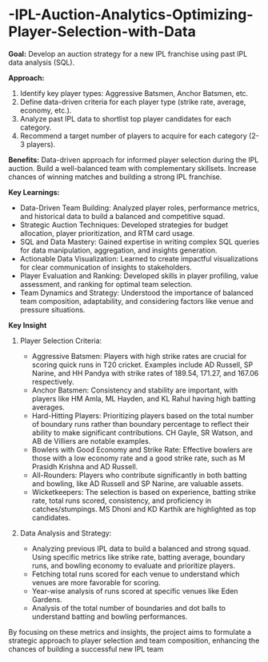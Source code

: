 # -IPL-Auction-Analytics-Optimizing-Player-Selection-with-Data
**Goal:** Develop an auction strategy for a new IPL franchise using past IPL data analysis (SQL). 

**Approach:** 

 1. Identify key player types: Aggressive Batsmen, Anchor Batsmen, etc.
 2. Define data-driven criteria for each player type (strike rate, average, economy, etc.).
 3. Analyze past IPL data to shortlist top player candidates for each category.
 4. Recommend a target number of players to acquire for each category (2-3 players). 

**Benefits:** 
Data-driven approach for informed player selection during the IPL auction. Build a well-balanced team with complementary skillsets. Increase chances of winning matches and building a strong IPL franchise. 

**Key Learnings:** 

 * Data-Driven Team Building: Analyzed player roles, performance metrics, and historical data to build a balanced and competitive squad.
 * Strategic Auction Techniques: Developed strategies for budget allocation, player prioritization, and RTM card usage.
 * SQL and Data Mastery: Gained expertise in writing complex SQL queries for data manipulation, aggregation, and insights generation.
 * Actionable Data Visualization: Learned to create impactful visualizations for clear communication of insights to stakeholders.
 * Player Evaluation and Ranking: Developed skills in player profiling, value assessment, and ranking for optimal team selection.
 * Team Dynamics and Strategy: Understood the importance of balanced team composition, adaptability, and considering factors like venue and pressure situations. 

 

**Key Insight** 

1. Player Selection Criteria:
    * Aggressive Batsmen: Players with high strike rates are crucial for scoring quick runs in T20 cricket. Examples include AD Russell, SP Narine, and HH Pandya with strike rates of 189.54, 171.27, and 167.06 respectively.
    * Anchor Batsmen: Consistency and stability are important, with players like HM Amla, ML Hayden, and KL Rahul having high batting averages.
    * Hard-Hitting Players: Prioritizing players based on the total number of boundary runs rather than boundary percentage to reflect their ability to make significant contributions. CH Gayle, SR Watson, and AB de Villiers are notable examples.
    * Bowlers with Good Economy and Strike Rate: Effective bowlers are those with a low economy rate and a good strike rate, such as M Prasidh Krishna and AD Russell.
    * All-Rounders: Players who contribute significantly in both batting and bowling, like AD Russell and SP Narine, are valuable assets.
    * Wicketkeepers: The selection is based on experience, batting strike rate, total runs scored, consistency, and proficiency in catches/stumpings. MS Dhoni and KD Karthik are highlighted as top candidates.
      
2. Data Analysis and Strategy:
    * Analyzing previous IPL data to build a balanced and strong squad. Using specific metrics like strike rate, batting average, boundary runs, and bowling economy to evaluate and prioritize players.
    * Fetching total runs scored for each venue to understand which venues are more favorable for scoring.
    * Year-wise analysis of runs scored at specific venues like Eden Gardens.
    * Analysis of the total number of boundaries and dot balls to understand batting and bowling performances. 

By focusing on these metrics and insights, the project aims to formulate a strategic approach to player selection and team composition, enhancing the chances of building a successful new IPL team 

 
